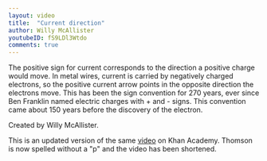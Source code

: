```yaml
---
layout: video
title:  "Current direction"
author: Willy McAllister
youtubeID: fS9LDl3Wtdo
comments: true
---
```


The positive sign for current corresponds to the direction a positive charge would move. In metal wires, current is carried by negatively charged electrons, so the positive current arrow points in the opposite direction the electrons move. This has been the sign convention for 270 years, ever since Ben Franklin named electric charges with + and - signs. This convention came about 150 years before the discovery of the electron. 

Created by Willy McAllister.

This is an updated version of the same [video](https://youtu.be/4frpZ4Q0q58) on Khan Academy. Thomson is now spelled without a "p" and the video has been shortened.